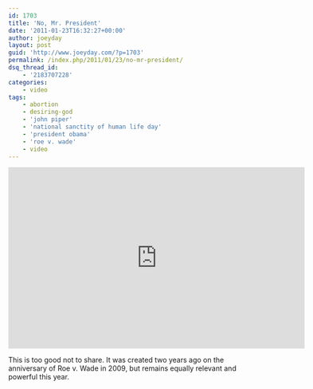 ```yaml
---
id: 1703
title: 'No, Mr. President'
date: '2011-01-23T16:32:27+00:00'
author: joeyday
layout: post
guid: 'http://www.joeyday.com/?p=1703'
permalink: /index.php/2011/01/23/no-mr-president/
dsq_thread_id:
    - '2183707228'
categories:
    - video
tags:
    - abortion
    - desiring-god
    - 'john piper'
    - 'national sanctity of human life day'
    - 'president obama'
    - 'roe v. wade'
    - video
---
```


<iframe allowfullscreen="" class="youtube-player" frameborder="0" height="364" loading="lazy" src="http://www.youtube.com/embed/O68MByaMVdM" title="YouTube video player" type="text/html" width="595"></iframe>

This is too good not to share. It was created two years ago on the anniversary of Roe v. Wade in 2009, but remains equally relevant and powerful this year.